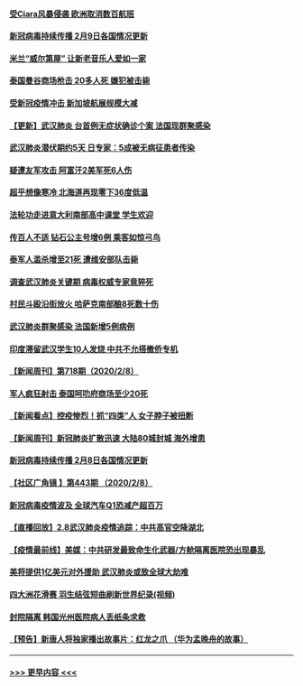 #### [受Ciara风暴侵袭 欧洲取消数百航班](../pages/prog202/a102773357.md?t=02100702) 
#### [新冠病毒持续传播 2月9日各国情况更新](../pages/prog202/a102773346.md?t=02100702) 
#### [米兰“威尔第屋” 让新老音乐人爱如一家](../pages/prog202/a102773245.md?t=02100702) 
#### [泰国曼谷商场枪击 20多人死 嫌犯被击毙](../pages/prog202/a102773230.md?t=02100702) 
#### [受新冠疫情冲击 新加坡航展规模大减](../pages/prog202/a102773207.md?t=02100702) 
#### [【更新】武汉肺炎 台首例无症状确诊个案 法国现群聚感染](../pages/prog202/a102770740.md?t=02100702) 
#### [武汉肺炎潜伏期约5天 日专家：5成被无病征患者传染](../pages/prog202/a102773145.md?t=02100702) 
#### [疑遭友军攻击 阿富汗2美军死6人伤](../pages/prog202/a102773140.md?t=02100702) 
#### [超乎想像寒冷 北海道再现零下36度低温](../pages/prog202/a102773122.md?t=02100702) 
#### [法轮功走进意大利南部高中课堂 学生欢迎](../pages/prog202/a102773105.md?t=02100702) 
#### [传百人不适 钻石公主号增6例 乘客如惊弓鸟](../pages/prog202/a102773051.md?t=02100702) 
#### [泰军人滥杀增至21死 遭维安部队击毙](../pages/prog202/a102772913.md?t=02100702) 
#### [调查武汉肺炎关键期 病毒权威专家竟猝死](../pages/prog202/a102773033.md?t=02100702) 
#### [村民斗殴沿街放火 哈萨克南部酿8死数十伤](../pages/prog202/a102772980.md?t=02100702) 
#### [武汉肺炎群聚感染 法国新增5例病例](../pages/prog202/a102772957.md?t=02100702) 
#### [印度滞留武汉学生10人发烧 中共不允搭撤侨专机](../pages/prog202/a102772946.md?t=02100702) 
#### [【新闻周刊】第718期（2020/2/8）](../pages/prog202/a102772921.md?t=02100702) 
#### [军人疯狂射击 泰国呵叻府商场至少20死](../pages/prog202/a102772833.md?t=02100702) 
#### [【新闻看点】控疫惨烈！抓“四类”人 女子脖子被扭断](../pages/prog202/a102772896.md?t=02100702) 
#### [【新闻周刊】新冠肺炎扩散迅速 大陆80城封城 海外增患](../pages/prog202/a102772852.md?t=02100702) 
#### [新冠病毒持续传播 2月8日各国情况更新](../pages/prog202/a102772826.md?t=02100702) 
#### [【社区广角镜  】第443期  （2020/2/8）](../pages/prog202/a102772736.md?t=02100702) 
#### [新冠病毒疫情波及 全球汽车Q1恐减产超百万](../pages/prog202/a102772695.md?t=02100702) 
#### [【直播回放】2.8武汉肺炎疫情追踪：中共高官空降湖北](../pages/prog202/a102772618.md?t=02100702) 
#### [【疫情最前线】美媒：中共研发最致命生化武器/方舱隔离医院恐出现暴乱](../pages/prog202/a102772439.md?t=02100702) 
#### [美将提供1亿美元对外援助 武汉肺炎或致全球大劫难](../pages/prog202/a102772361.md?t=02100702) 
#### [四大洲花滑赛 羽生结弦短曲刷新世界纪录(视频)](../pages/prog202/a102772341.md?t=02100702) 
#### [封院隔离 韩国光州医院病人丢纸条求救](../pages/prog202/a102772282.md?t=02100702) 
#### [【预告】新唐人将独家播出故事片：红龙之爪 （华为孟晚舟的故事）](../pages/prog202/a102767728.md?t=02100702) 

----
#### [ >>> 更早内容 <<< ](../indexes/prog202-earlier.md)
